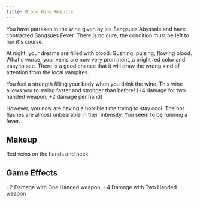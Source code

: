 ```yaml
---
title: Blood Wine Results
---
```

  You have partaken in the wine given by les Sangsues Abyssale and have contracted Sangsues Fever. There is no cure, the condition must be left to run it's course.

  At night, your dreams are filled with blood. Gushing, pulsing, flowing blood. What's worse, your veins are now very prominent, a bright red color and easy to see. There is a good chance that it will draw the wrong kind of attention from the local vampires.

 You feel a strength filling your body when you drink the wine. This wine allows you to swing faster and stronger than before! (+4 damage for two handed weapon, +2 damage per hand)

 However, you now are having a horrible time trying to stay cool. The hot flashes are almost unbearable in their intensity. You seem to be running a fever.


## Makeup

Red veins on the hands and neck. 

## Game Effects

+2 Damage with One Handed weapon, +4 Damage with Two Handed weapon
